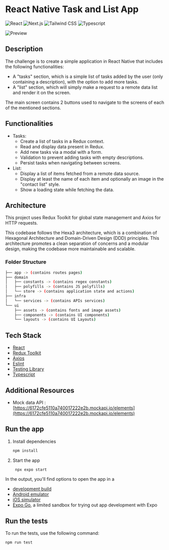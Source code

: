 # React Native Task and List App

![React](https://img.shields.io/badge/React%20Native-v0.74-deepskyblue?logo=react)
![Next.js](https://img.shields.io/badge/Expo-v51-white?logo=expo)
![Tailwind CSS](https://img.shields.io/badge/React%20Native%20Paper-v5-8A2BE2?logo=react)
![Typescript](https://img.shields.io/badge/Typescript-v5-blue?logo=typescript)

![Preview](https://raw.githubusercontent.com/yammusic/rn-tasks-list/main/public/preview/android-home.png)

## Description

The challenge is to create a simple application in React Native that includes the following functionalities:

- A "tasks" section, which is a simple list of tasks added by the user (only containing a description), with the option to add more tasks.
- A "list" section, which will simply make a request to a remote data list and render it on the screen.

The main screen contains 2 buttons used to navigate to the screens of each of the mentioned sections.

## Functionalities

- Tasks:
  - Create a list of tasks in a Redux context.
  - Read and display data present in Redux.
  - Add new tasks via a modal with a form.
  - Validation to prevent adding tasks with empty descriptions.
  - Persist tasks when navigating between screens.
- List:
  - Display a list of items fetched from a remote data source.
  - Display at least the name of each item and optionally an image in the "contact list" style.
  - Show a loading state while fetching the data.

## Architecture

This project uses Redux Toolkit for global state management and Axios for HTTP requests.

This codebase follows the Hexa3 architecture, which is a combination of Hexagonal Architecture and Domain-Driven Design (DDD) principles. This architecture promotes a clean separation of concerns and a modular design, making the codebase more maintainable and scalable.

### Folder Structure

```bash
├── app -> (contains routes pages)
├── domain
│   ├── constants -> (contains regex constants)
│   ├── polyfills -> (contains JS polyfills)
│   └── store -> (contains application state and actions)
├── infra
│   └── services -> (contains APIs services)
└── ui
    ├── assets -> (contains fonts and image assets)
    ├── components -> (contains UI components)
    └── layouts -> (contains UI Layouts)
```

## Tech Stack

- [React](https://reactjs.dev/)
- [Redux Toolkit](https://redux-toolkit.js.org/)
- [Axios](https://axios-http.com/)
- [Eslint](https://eslint.org/)
- [Testing Library](https://testing-library.com/)
- [Typescript](https://www.typescriptlang.org/)

## Additional Resources

- Mock data API : [https://6172cfe5110a740017222e2b.mockapi.io/elements](https://6172cfe5110a740017222e2b.mockapi.io/elements)

## Run the app

1. Install dependencies

   ```bash
   npm install
   ```

2. Start the app

   ```bash
    npx expo start
   ```

In the output, you'll find options to open the app in a

- [development build](https://docs.expo.dev/develop/development-builds/introduction/)
- [Android emulator](https://docs.expo.dev/workflow/android-studio-emulator/)
- [iOS simulator](https://docs.expo.dev/workflow/ios-simulator/)
- [Expo Go](https://expo.dev/go), a limited sandbox for trying out app development with Expo

## Run the tests

To run the tests, use the following command:

```bash
npm run test
```